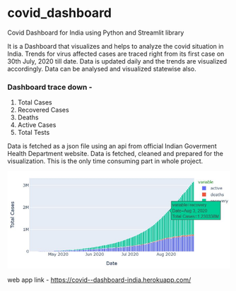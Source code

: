 # covid_dashboard
Covid Dashboard for India using Python and Streamlit library

It is a Dashboard that visualizes and helps to analyze the covid situation in India. Trends for virus affected cases 
are traced right from its first case on 30th July, 2020 till date. Data is updated daily and the trends are 
visualized accordingly. Data can be analysed and visualized statewise also. 

### Dashboard trace down -
1. Total Cases
2. Recovered Cases
3. Deaths 
4. Active Cases
5. Total Tests

Data is fetched as a json file using an api from official Indian Goverment Health Department website. Data is fetched, 
cleaned and prepared for the visualization. This is the only time consuming part in whole project.

![bar chart](images/bar.JPG)

web app link - https://covid--dashboard-india.herokuapp.com/
